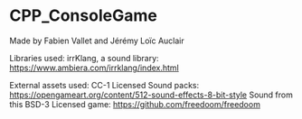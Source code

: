 # CPP_ConsoleGame
Made by Fabien Vallet and Jérémy Loïc Auclair

Libraries used:
irrKlang, a sound library: https://www.ambiera.com/irrklang/index.html

External assets used: 
CC-1 Licensed Sound packs: https://opengameart.org/content/512-sound-effects-8-bit-style
Sound from this BSD-3 Licensed game: https://github.com/freedoom/freedoom